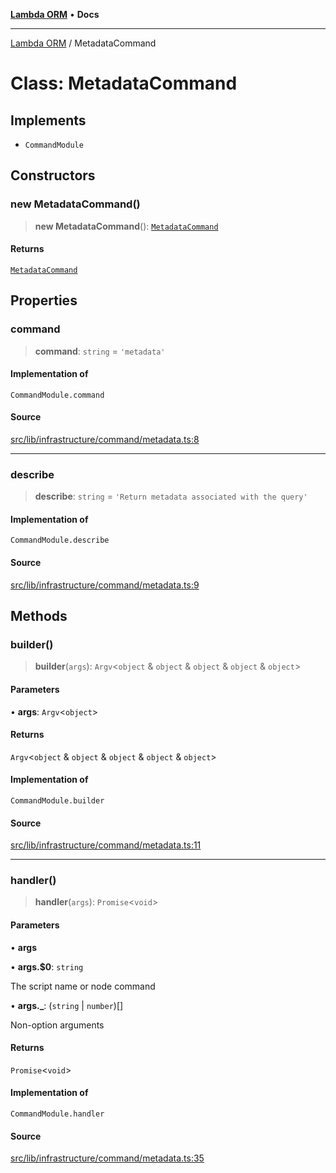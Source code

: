 [**Lambda ORM**](../README.md) • **Docs**

***

[Lambda ORM](../README.md) / MetadataCommand

# Class: MetadataCommand

## Implements

- `CommandModule`

## Constructors

### new MetadataCommand()

> **new MetadataCommand**(): [`MetadataCommand`](MetadataCommand.md)

#### Returns

[`MetadataCommand`](MetadataCommand.md)

## Properties

### command

> **command**: `string` = `'metadata'`

#### Implementation of

`CommandModule.command`

#### Source

[src/lib/infrastructure/command/metadata.ts:8](https://github.com/lambda-orm/lambdaorm-cli/blob/dace2b05c77d16db7d4083f062bd769d40136970/src/lib/infrastructure/command/metadata.ts#L8)

***

### describe

> **describe**: `string` = `'Return metadata associated with the query'`

#### Implementation of

`CommandModule.describe`

#### Source

[src/lib/infrastructure/command/metadata.ts:9](https://github.com/lambda-orm/lambdaorm-cli/blob/dace2b05c77d16db7d4083f062bd769d40136970/src/lib/infrastructure/command/metadata.ts#L9)

## Methods

### builder()

> **builder**(`args`): `Argv`\<`object` & `object` & `object` & `object` & `object`\>

#### Parameters

• **args**: `Argv`\<`object`\>

#### Returns

`Argv`\<`object` & `object` & `object` & `object` & `object`\>

#### Implementation of

`CommandModule.builder`

#### Source

[src/lib/infrastructure/command/metadata.ts:11](https://github.com/lambda-orm/lambdaorm-cli/blob/dace2b05c77d16db7d4083f062bd769d40136970/src/lib/infrastructure/command/metadata.ts#L11)

***

### handler()

> **handler**(`args`): `Promise`\<`void`\>

#### Parameters

• **args**

• **args.$0**: `string`

The script name or node command

• **args.\_**: (`string` \| `number`)[]

Non-option arguments

#### Returns

`Promise`\<`void`\>

#### Implementation of

`CommandModule.handler`

#### Source

[src/lib/infrastructure/command/metadata.ts:35](https://github.com/lambda-orm/lambdaorm-cli/blob/dace2b05c77d16db7d4083f062bd769d40136970/src/lib/infrastructure/command/metadata.ts#L35)
